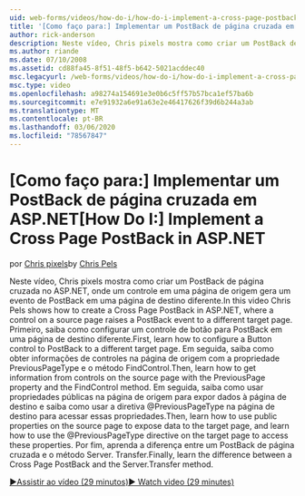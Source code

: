 ```yaml
---
uid: web-forms/videos/how-do-i/how-do-i-implement-a-cross-page-postback-in-aspnet
title: '[Como faço para:] Implementar um PostBack de página cruzada em ASP.NET | Microsoft Docs'
author: rick-anderson
description: Neste vídeo, Chris pixels mostra como criar um PostBack de página cruzada no ASP.NET, onde um controle em uma página de origem gera um evento de PostBack para um destino diferente...
ms.author: riande
ms.date: 07/10/2008
ms.assetid: cd88fa45-8f51-48f5-b642-5021acddec40
msc.legacyurl: /web-forms/videos/how-do-i/how-do-i-implement-a-cross-page-postback-in-aspnet
msc.type: video
ms.openlocfilehash: a98274a154691e3e0b6c5ff57b57bca1ef57ba6b
ms.sourcegitcommit: e7e91932a6e91a63e2e46417626f39d6b244a3ab
ms.translationtype: MT
ms.contentlocale: pt-BR
ms.lasthandoff: 03/06/2020
ms.locfileid: "78567847"
---
```

# <a name="how-do-i-implement-a-cross-page-postback-in-aspnet"></a><span data-ttu-id="acc8e-103">[Como faço para:] Implementar um PostBack de página cruzada em ASP.NET</span><span class="sxs-lookup"><span data-stu-id="acc8e-103">[How Do I:] Implement a Cross Page PostBack in ASP.NET</span></span>

<span data-ttu-id="acc8e-104">por [Chris pixels](https://twitter.com/chrispels)</span><span class="sxs-lookup"><span data-stu-id="acc8e-104">by [Chris Pels](https://twitter.com/chrispels)</span></span>

<span data-ttu-id="acc8e-105">Neste vídeo, Chris pixels mostra como criar um PostBack de página cruzada no ASP.NET, onde um controle em uma página de origem gera um evento de PostBack em uma página de destino diferente.</span><span class="sxs-lookup"><span data-stu-id="acc8e-105">In this video Chris Pels shows how to create a Cross Page PostBack in ASP.NET, where a control on a source page raises a PostBack event to a different target page.</span></span> <span data-ttu-id="acc8e-106">Primeiro, saiba como configurar um controle de botão para PostBack em uma página de destino diferente.</span><span class="sxs-lookup"><span data-stu-id="acc8e-106">First, learn how to configure a Button control to PostBack to a different target page.</span></span> <span data-ttu-id="acc8e-107">Em seguida, saiba como obter informações de controles na página de origem com a propriedade PreviousPageType e o método FindControl.</span><span class="sxs-lookup"><span data-stu-id="acc8e-107">Then, learn how to get information from controls on the source page with the PreviousPage property and the FindControl method.</span></span> <span data-ttu-id="acc8e-108">Em seguida, saiba como usar propriedades públicas na página de origem para expor dados à página de destino e saiba como usar a diretiva @PreviousPageType na página de destino para acessar essas propriedades.</span><span class="sxs-lookup"><span data-stu-id="acc8e-108">Then, learn how to use public properties on the source page to expose data to the target page, and learn how to use the @PreviousPageType directive on the target page to access these properties.</span></span> <span data-ttu-id="acc8e-109">Por fim, aprenda a diferença entre um PostBack de página cruzada e o método Server. Transfer.</span><span class="sxs-lookup"><span data-stu-id="acc8e-109">Finally, learn the difference between a Cross Page PostBack and the Server.Transfer method.</span></span>

[<span data-ttu-id="acc8e-110">&#9654;Assistir ao vídeo (29 minutos)</span><span class="sxs-lookup"><span data-stu-id="acc8e-110">&#9654; Watch video (29 minutes)</span></span>](https://channel9.msdn.com/Blogs/ASP-NET-Site-Videos/how-do-i-implement-a-cross-page-postback-in-aspnet)
